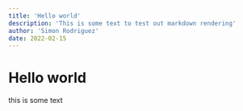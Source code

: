 ```yaml
---
title: 'Hello world'
description: 'This is some text to test out markdown rendering'
author: 'Simon Rodriguez'
date: 2022-02-15
---
```


# Hello world

this is some text